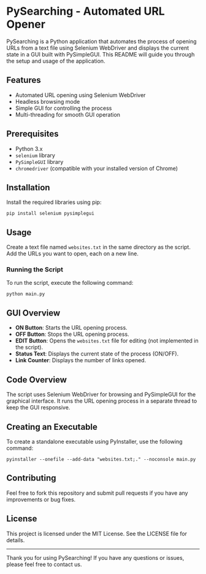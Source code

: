 <h1>PySearching - Automated URL Opener</h1>
<p>PySearching is a Python application that automates the process of opening URLs from a text file using Selenium WebDriver and displays the current state in a GUI built with PySimpleGUI. This README will guide you through the setup and usage of the application.</p>

<h2>Features</h2>
<ul>
    <li>Automated URL opening using Selenium WebDriver</li>
    <li>Headless browsing mode</li>
    <li>Simple GUI for controlling the process</li>
    <li>Multi-threading for smooth GUI operation</li>
</ul>

<h2>Prerequisites</h2>
<ul>
    <li>Python 3.x</li>
    <li><code>selenium</code> library</li>
    <li><code>PySimpleGUI</code> library</li>
    <li><code>chromedriver</code> (compatible with your installed version of Chrome)</li>
</ul>

<h2>Installation</h2>
<p>Install the required libraries using pip:</p>
<pre><code>pip install selenium pysimplegui</code></pre>

<h2>Usage</h2>
<p>Create a text file named <code>websites.txt</code> in the same directory as the script. Add the URLs you want to open, each on a new line.</p>

<h3>Running the Script</h3>
<p>To run the script, execute the following command:</p>
<pre><code>python main.py</code></pre>

<h2>GUI Overview</h2>
<ul>
    <li><strong>ON Button</strong>: Starts the URL opening process.</li>
    <li><strong>OFF Button</strong>: Stops the URL opening process.</li>
    <li><strong>EDIT Button</strong>: Opens the <code>websites.txt</code> file for editing (not implemented in the script).</li>
    <li><strong>Status Text</strong>: Displays the current state of the process (ON/OFF).</li>
    <li><strong>Link Counter</strong>: Displays the number of links opened.</li>
</ul>

<h2>Code Overview</h2>
<p>The script uses Selenium WebDriver for browsing and PySimpleGUI for the graphical interface. It runs the URL opening process in a separate thread to keep the GUI responsive.</p>

<h2>Creating an Executable</h2>
<p>To create a standalone executable using PyInstaller, use the following command:</p>
<pre><code>pyinstaller --onefile --add-data "websites.txt;." --noconsole main.py</code></pre>

<h2>Contributing</h2>
<p>Feel free to fork this repository and submit pull requests if you have any improvements or bug fixes.</p>

<h2>License</h2>
<p>This project is licensed under the MIT License. See the LICENSE file for details.</p>

<hr>
<p>Thank you for using PySearching! If you have any questions or issues, please feel free to contact us.</p>

